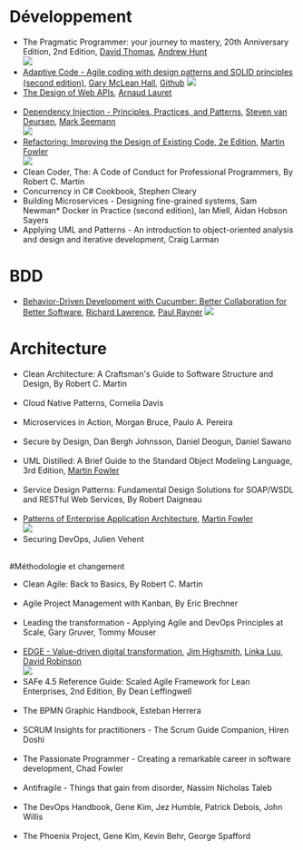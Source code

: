 # Développement
* The Pragmatic Programmer: your journey to mastery, 20th Anniversary Edition, 2nd Edition, [David Thomas](https://pragdave.me/), [Andrew Hunt](https://toolshed.com/)
</br>![](https://books.google.ca/books/content?id=LhOlDwAAQBAJ&printsec=frontcover&img=1&zoom=1&edge=curl&imgtk=AFLRE70LtXial5H2H2oT3l2nffCP5_yGnoW6jr2QoU0GAwyLy6x0MNOPuQIQuoHQF3PFgFrogGj9rGZ_Knkg_FVKmHUYqytj4WiwxUyq0NEQFFOf9oriA69IMFkMniBXUbBBLD-v2Mit)
* [Adaptive Code - Agile coding with design patterns and SOLID principles (second edition)](https://www.microsoftpressstore.com/store/adaptive-code-agile-coding-with-design-patterns-and-9781509302581), [Gary McLean Hall](https://www.codementor.io/garymcleanhall), [Github](https://github.com/garymcleanhall)
![](https://books.google.ca/books/content?id=18SuDgAAQBAJ&printsec=frontcover&img=1&zoom=1&edge=curl&imgtk=AFLRE7207esBJj80qT2aIxHH7hRe8uJga_-Oe1G1184bJIKhsJLPEFjewpoYaco90fS3Fu97ILUjlCVuFjNBxC8lkCjfv5ZityA114s-u89j5GSF0khQy_xNHCXJzK4Jzo-Ss3yR45hv)
* [The Design of Web APIs](https://www.manning.com/books/the-design-of-web-apis), [Arnaud Lauret](https://apihandyman.io/)
</br>![]()
* [Dependency Injection - Principles, Practices, and Patterns](https://www.manning.com/books/dependency-injection-principles-practices-patterns?query=Dependency), [Steven van Deursen](https://blogs.cuttingedge.it/steven/), [Mark Seemann](https://blog.ploeh.dk/)
</br>![](https://books.google.ca/books/content?id=hLLoswEACAAJ&printsec=frontcover&img=1&zoom=1&imgtk=AFLRE71hm-Tsis1JQ6oBoPPDJSUl3j36xrW8Dkcl7ieuNx6iqnUZlyCfFh2fv6GHlbb0yZFdz-QYkviPX2s1Jh3rudqLp2MIRlpSKahUFXS2vStNblQK5HzhQZymPCbAY6O1Fat2HutP)
* [Refactoring: Improving the Design of Existing Code, 2e Edition](https://martinfowler.com/books/refactoring.html), [Martin Fowler](https://martinfowler.com/)
</br>![](https://is5-ssl.mzstatic.com/image/thumb/Publication124/v4/26/ab/d2/26abd200-f8b3-4efa-00c5-ab47101532f8/9780134757704.jpg/1200x630wf.png)
* Clean Coder, The: A Code of Conduct for Professional Programmers, By Robert C. Martin
* Concurrency in C# Cookbook, Stephen Cleary
* Building Microservices - Designing fine-grained systems, Sam Newman* Docker in Practice (second edition), Ian Miell, Aidan Hobson Sayers
* Applying UML and Patterns - An introduction to object-oriented analysis and design and iterative development, Craig Larman

# BDD
* [Behavior-Driven Development with Cucumber: Better Collaboration for Better Software](http://www.informit.com/store/behavior-driven-development-with-cucumber-better-collaboration-9780321772633), [Richard Lawrence](), [Paul Rayner]()
![](https://books.google.ca/books/content?id=TLaZDwAAQBAJ&printsec=frontcover&img=1&zoom=1&edge=curl&imgtk=AFLRE71TdLKjX-davd38RSBX8aL6lyqfvUxlTwlNTXxG2MINNSK1VWTo1l9XpoFQ_tik21qSUm2b9etnnLi2YspxVkkzGL9GlySOIT6lKRXGUiEagRjEOT3tbk52LOE7JieXkUsZ32iF)

# Architecture
* Clean Architecture: A Craftsman's Guide to Software Structure and Design, By Robert C. Martin
</br>![]()
* Cloud Native Patterns, Cornelia Davis
</br>![]()
* Microservices in Action, Morgan Bruce, Paulo A. Pereira
</br>![]()
* Secure by Design, Dan Bergh Johnsson, Daniel Deogun, Daniel Sawano
</br>![]()
* UML Distilled: A Brief Guide to the Standard Object Modeling Language, 3rd Edition, [Martin Fowler](https://martinfowler.com/)
</br>![]()
* Service Design Patterns: Fundamental Design Solutions for SOAP/WSDL and RESTful Web Services, By Robert Daigneau
</br>![]()
* [Patterns of Enterprise Application Architecture](https://martinfowler.com/books/eaa.html), [Martin Fowler](https://martinfowler.com/)
</br>![](https://books.google.ca/books/content?id=vqTfNFDzzdIC&printsec=frontcover&img=1&zoom=1&edge=curl&imgtk=AFLRE73IFl_9fhiyQxsZnErUq3aQqiiAl2p7VeWJ4YoLv5skHwBGy02IR5SNKXyHqKI_90c-_-FmZQ_45VE4qZEb72W8xLLYMIfkk0LWMyu8OPoVYCg66SH_xYqzi6GuUrXbUyg8O1FG)
* Securing DevOps, Julien Vehent
</br>![]()

#Méthodologie et changement
* Clean Agile: Back to Basics, By Robert C. Martin
</br>![]()
* Agile Project Management with Kanban, By Eric Brechner
</br>![]()
* Leading the transformation - Applying Agile and DevOps Principles at Scale, Gary Gruver, Tommy Mouser
</br>![]()
* [EDGE - Value-driven digital transformation](https://www.thoughtworks.com/books/edge), [Jim Highsmith](https://www.thoughtworks.com/profiles/jim-highsmith), [Linka Luu](https://www.thoughtworks.com/profiles/linda-luu), [David Robinson](https://www.thoughtworks.com/profiles/david-robinson)
</br>![](https://books.google.ca/books/content?id=Z-yoDwAAQBAJ&printsec=frontcover&img=1&zoom=1&edge=curl&imgtk=AFLRE73Nhljhk5YGUxeB4sTTGrFS1Oy5y8Kx5SoDyiHPGfpwK-zP9C2Tj_HC7tIM0VCHKJVb1zEUUsMIi--Mmst9Dwya1oyW4FNgv_lanRxJ0gbUoLsPdL3Pr3o7pFWFZBN0hrE05kcH)
* SAFe 4.5 Reference Guide: Scaled Agile Framework for Lean Enterprises, 2nd Edition, By Dean Leffingwell
</br>![]()
* The BPMN Graphic Handbook, Esteban Herrera
</br>![]()
* SCRUM Insights for practitioners - The Scrum Guide Companion, Hiren Doshi
</br>![]()
* The Passionate Programmer - Creating a remarkable career in software development, Chad Fowler
</br>![]()
* Antifragile - Things that gain from disorder, Nassim Nicholas Taleb
</br>![]()
* The DevOps Handbook, Gene Kim, Jez Humble, Patrick Debois, John Willis
</br>![]()
* The Phoenix Project, Gene Kim, Kevin Behr, George Spafford
</br>![]()
